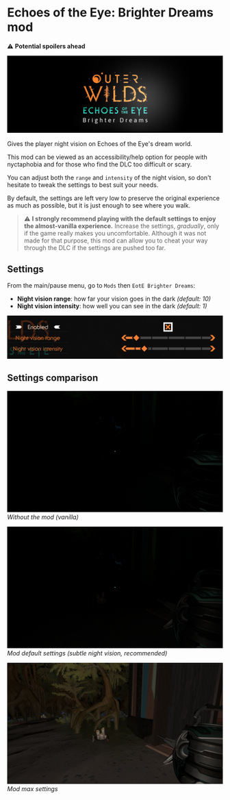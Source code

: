 # Echoes of the Eye: Brighter Dreams mod

⚠️ **Potential spoilers ahead**

![Header](Readme/header.png)

Gives the player night vision on Echoes of the Eye's dream world.

This mod can be viewed as an accessibility/help option for people with nyctaphobia and for those who find the DLC too difficult or scary.

You can adjust both the `range` and `intensity` of the night vision, so don't hesitate to tweak the settings to best suit your needs.

By default, the settings are left very low to preserve the original experience as much as possible, but it is just enough to see where you walk.

> ⚠️ **I strongly recommend playing with the default settings to enjoy the almost-vanilla experience.** Increase the settings, *gradually*, only if the game really makes you uncomfortable. Although it was not made for that purpose, this mod can allow you to cheat your way through the DLC if the settings are pushed too far.

## Settings
From the main/pause menu, go to `Mods` then `EotE Brighter Dreams`:

 - **Night vision range**: how far your vision goes in the dark *(default: 10)*
 - **Night vision intensity**: how well you can see in the dark *(default: 1)*

![Default settings](Readme/settings.png)

## Settings comparison

![Default settings](Readme/none.png)
*Without the mod (vanilla)*

![Default settings](Readme/default.png)
*Mod default settings (subtle night vision, recommended)*

![Default settings](Readme/max.png)
*Mod max settings*
